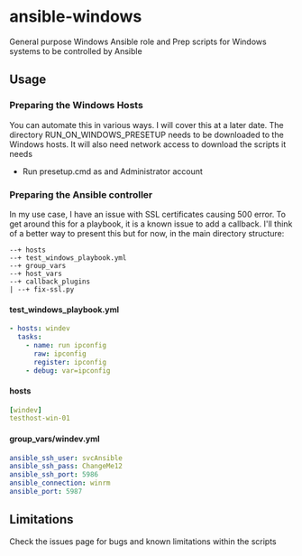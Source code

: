 # ansible-windows
General purpose Windows Ansible role and Prep scripts for Windows systems to be controlled by Ansible

## Usage
### Preparing the Windows Hosts
You can automate this in various ways. I will cover this at a later date.
The directory RUN_ON_WINDOWS_PRESETUP needs to be downloaded to the Windows hosts. It will also need network access to download the scripts it needs
- Run presetup.cmd as and Administrator account

### Preparing the Ansible controller
In my use case, I have an issue with SSL certificates causing 500 error. To get around this for a playbook, it is a known issue to add a callback.
I'll think of a better way to present this but for now, in the main directory structure:
```
--+ hosts
--+ test_windows_playbook.yml
--+ group_vars
--+ host_vars
--+ callback_plugins
| --+ fix-ssl.py
```
#### test_windows_playbook.yml
```yaml
- hosts: windev
  tasks:
    - name: run ipconfig
      raw: ipconfig
      register: ipconfig
    - debug: var=ipconfig
```
#### hosts
```yaml
[windev]
testhost-win-01
```
#### group_vars/windev.yml
```yaml
ansible_ssh_user: svcAnsible
ansible_ssh_pass: ChangeMe12
ansible_ssh_port: 5986
ansible_connection: winrm
ansible_port: 5987
```

## Limitations
Check the issues page for bugs and known limitations within the scripts

